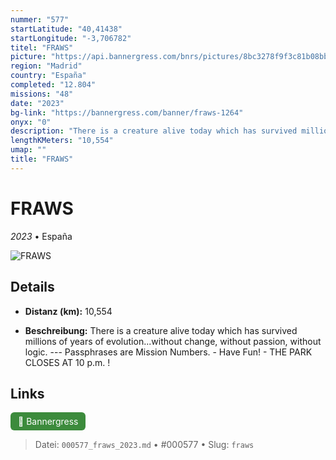 ```yaml
---
nummer: "577"
startLatitude: "40,41438"
startLongitude: "-3,706782"
titel: "FRAWS"
picture: "https://api.bannergress.com/bnrs/pictures/8bc3278f9f3c81b08bb5979bb46d42bf"
region: "Madrid"
country: "España"
completed: "12.804"
missions: "48"
date: "2023"
bg-link: "https://bannergress.com/banner/fraws-1264"
onyx: "0"
description: "There is a creature alive today which has survived millions of years of evolution...without change, without passion, without logic. --- Passphrases are Mission Numbers. - Have Fun! - THE PARK CLOSES AT 10 p.m. !"
lengthKMeters: "10,554"
umap: ""
title: "FRAWS"
---
```

# FRAWS

*2023* • España

![FRAWS](https://api.bannergress.com/bnrs/pictures/8bc3278f9f3c81b08bb5979bb46d42bf)

## Details
- **Distanz (km):** 10,554



- **Beschreibung:** There is a creature alive today which has survived millions of years of evolution...without change, without passion, without logic. --- Passphrases are Mission Numbers. - Have Fun! - THE PARK CLOSES AT 10 p.m. !


## Links
<div style="margin-top: 0.5em;">
<a href="https://bannergress.com/banner/fraws-1264" target="_blank" style="display:inline-block;margin-right:8px;padding:6px 12px;background-color:#3c8b3c;color:white;text-decoration:none;border-radius:6px;">🔗 Bannergress</a>

</div>


> Datei: `000577_fraws_2023.md` • #000577 • Slug: `fraws`
